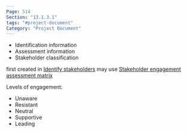 ```yaml
---
Page: 514
Section: "13.1.3.1"
tags: "#project-document"
Category: "Project Document"
---
```

* Identification information
* Assessment information
* Stakeholder classification

first created in [Identify stakeholders](Identify%20stakeholders.md)
may use [Stakeholder engagement assessment matrix](Stakeholder%20engagement%20assessment%20matrix.md)

Levels of engagement:
* Unaware
* Resistant
* Neutral
* Supportive
* Leading
